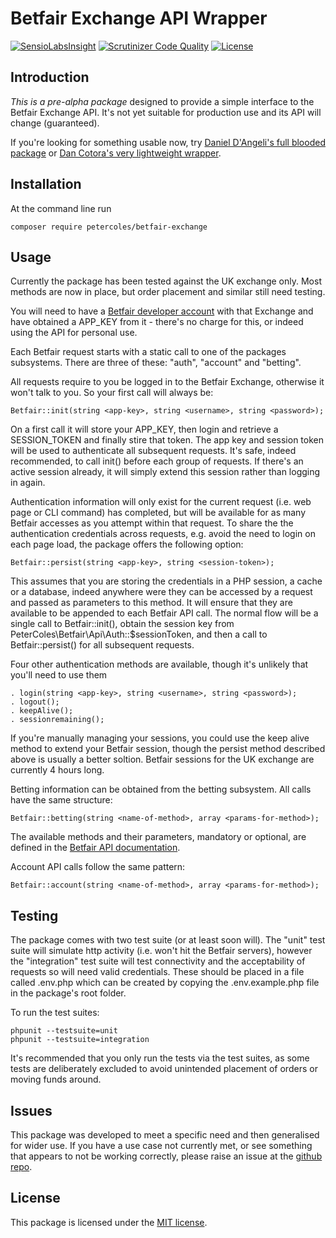# Betfair Exchange API Wrapper

[![SensioLabsInsight](https://insight.sensiolabs.com/projects/1b24740e-5b91-467e-8d44-3a2c158fafaa/mini.png)](https://insight.sensiolabs.com/projects/1b24740e-5b91-467e-8d44-3a2c158fafaa)
[![Scrutinizer Code Quality](https://scrutinizer-ci.com/g/petercoles/Betfair-Exchange/badges/quality-score.png?b=master)](https://scrutinizer-ci.com/g/petercoles/Betfair-Exchange/?branch=master)
[![License](http://img.shields.io/:license-mit-blue.svg)](http://doge.mit-license.org)


## Introduction

*This is a pre-alpha package* designed to provide a simple interface to the Betfair Exchange API. It's not yet suitable for production use and its API will change (guaranteed).

If you're looking for something usable now, try [Daniel D'Angeli's full blooded package](https://github.com/danieledangeli/betfair-php) or [Dan Cotora's very lightweight wrapper](https://github.com/dcro/simple-betfair-php-api).


## Installation

At the command line run

```
composer require petercoles/betfair-exchange
```


## Usage

Currently the package has been tested against the UK exchange only. Most methods are now in place, but order placement and similar still need testing.

You will need to have a [Betfair developer account](https://developer.betfair.com/) with that Exchange and have obtained a APP_KEY from it - there's no charge for this, or indeed using the API for personal use.

Each Betfair request starts with a static call to one of the packages subsystems. There are three of these:  "auth", "account" and "betting".

All requests require to you be logged in to the Betfair Exchange, otherwise it won't talk to you. So your first call will always be:
```
Betfair::init(string <app-key>, string <username>, string <password>);
```
On a first call it will store your APP_KEY, then login and retrieve a SESSION_TOKEN and finally stire that token. The app key and session token will be used to authenticate all subsequent requests. It's safe, indeed recommended, to call init() before each group of requests. If there's an active session already, it will simply extend this session rather than logging in again.

Authentication information will only exist for the current request (i.e. web page or CLI command) has completed, but will be available for as many Betfair accesses as you attempt within that request. To share the the authentication credentials across requests, e.g. avoid the need to login on each page load, the package offers the following option:
```
Betfair::persist(string <app-key>, string <session-token>);
```
This assumes that you are storing the credentials in a PHP session, a cache or a database, indeed anywhere were they can be accessed by a request and passed as parameters to this method. It will ensure that they are available to be appended to each Betfair API call. The normal flow will be a single call to Betfair::init(), obtain the session key from PeterColes\Betfair\Api\Auth::$sessionToken, and then a call to Betfair::persist() for all subsequent requests.

Four other authentication methods are available, though it's unlikely that you'll need to use them
```
. login(string <app-key>, string <username>, string <password>);
. logout();
. keepAlive();
. sessionremaining();
```
If you're manually managing your sessions, you could use the keep alive method to extend your Betfair session, though the persist method described above is usually a better soltion. Betfair sessions for the UK exchange are currently 4 hours long.

Betting information can be obtained from the betting subsystem. All calls have the same structure:
```
Betfair::betting(string <name-of-method>, array <params-for-method>);

```
The available methods and their parameters, mandatory or optional, are defined in the [Betfair API documentation](https://developer.betfair.com/exchange-api/).

Account API calls follow the same pattern:
```
Betfair::account(string <name-of-method>, array <params-for-method>);
```

## Testing

The package comes with two test suite (or at least soon will). The "unit" test suite will simulate http activity (i.e. won't hit the Betfair servers), however the "integration" test suite will test connectivity and the acceptability of requests so will need valid credentials. These should be placed in a file called .env.php which can be created by copying the .env.example.php file in the package's root folder.

To run the test suites:
```
phpunit --testsuite=unit
phpunit --testsuite=integration
```

It's recommended that you only run the tests via the test suites, as some tests are deliberately excluded to avoid unintended placement of orders or moving funds around.

## Issues

This package was developed to meet a specific need and then generalised for wider use. If you have a use case not currently met, or see something that appears to not be working correctly, please raise an issue at the [github repo](https://github.com/petercoles/betfair-exchange/issues).


## License

This package is licensed under the [MIT license](http://opensource.org/licenses/MIT).
